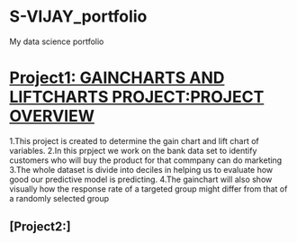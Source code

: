 # S-VIJAY_portfolio
My data science portfolio

# [Project1: GAINCHARTS AND LIFTCHARTS PROJECT:PROJECT OVERVIEW](https://github.com/botvijay/S-VIJAY_portfolio)
1.This project is created to determine the gain chart and lift chart of variables.
2.In this prpject we work on the bank data set to identify customers who will buy the product for that commpany can do marketing
3.The whole dataset is divide into deciles in helping us to evaluate how good our predictive model is predicting.
4.The gainchart will also show visually how the response rate of a targeted group might differ from that of a randomly selected group


## [Project2:]
